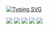 [![Typing SVG](https://readme-typing-svg.herokuapp.com?color=%2336BCF7&lines=Hi,+I`m+Kostya)](https://git.io/typing-svg)

![](https://github-profile-summary-cards.vercel.app/api/cards/most-commit-language?username=Xabenskie&theme=transparent)
![](https://github-profile-summary-cards.vercel.app/api/cards/repos-per-language?username=Xabenskie&theme=transparent)
![](https://github-profile-summary-cards.vercel.app/api/cards/stats?username=Xabenskie&theme=transparent)
![](https://github-profile-summary-cards.vercel.app/api/cards/productive-time?username=Xabenskie&theme=transparent)
![](https://github-profile-summary-cards.vercel.app/api/cards/profile-details?username=Xabenskie&theme=transparent)




